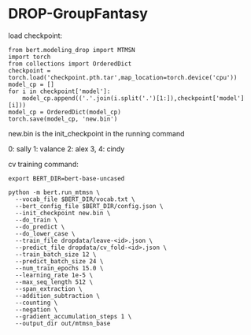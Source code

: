 # DROP-GroupFantasy

load checkpoint:
```
from bert.modeling_drop import MTMSN
import torch
from collections import OrderedDict
checkpoint = torch.load('checkpoint.pth.tar',map_location=torch.device('cpu'))
model_cp = []
for i in checkpoint['model']:
    model_cp.append(('.'.join(i.split('.')[1:]),checkpoint['model'][i]))
model_cp = OrderedDict(model_cp)
torch.save(model_cp, 'new.bin')
```

new.bin is the init_checkpoint in the running command

0: sally
1: valance
2: alex
3, 4: cindy 

cv training command:
```
export BERT_DIR=bert-base-uncased
```

```
python -m bert.run_mtmsn \
  --vocab_file $BERT_DIR/vocab.txt \
  --bert_config_file $BERT_DIR/config.json \
  --init_checkpoint new.bin \
  --do_train \
  --do_predict \
  --do_lower_case \
  --train_file dropdata/leave-<id>.json \
  --predict_file dropdata/cv_fold-<id>.json \
  --train_batch_size 12 \
  --predict_batch_size 24 \
  --num_train_epochs 15.0 \
  --learning_rate 1e-5 \
  --max_seq_length 512 \
  --span_extraction \
  --addition_subtraction \
  --counting \
  --negation \
  --gradient_accumulation_steps 1 \
  --output_dir out/mtmsn_base
```
